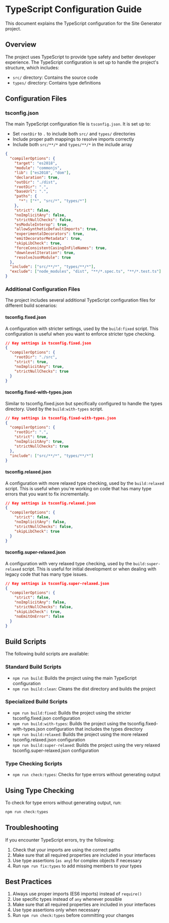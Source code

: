 # TypeScript Configuration Guide

This document explains the TypeScript configuration for the Site Generator project.

## Overview

The project uses TypeScript to provide type safety and better developer experience. The TypeScript configuration is set up to handle the project's structure, which includes:

- `src/` directory: Contains the source code
- `types/` directory: Contains type definitions

## Configuration Files

### tsconfig.json

The main TypeScript configuration file is `tsconfig.json`. It is set up to:

- Set `rootDir` to `.` to include both `src/` and `types/` directories
- Include proper path mappings to resolve imports correctly
- Include both `src/**/*` and `types/**/*` in the include array

```json
{
  "compilerOptions": {
    "target": "es2018",
    "module": "commonjs",
    "lib": ["es2018", "dom"],
    "declaration": true,
    "outDir": "./dist",
    "rootDir": ".",
    "baseUrl": ".",
    "paths": {
      "*": ["*", "src/*", "types/*"]
    },
    "strict": false,
    "noImplicitAny": false,
    "strictNullChecks": false,
    "esModuleInterop": true,
    "allowSyntheticDefaultImports": true,
    "experimentalDecorators": true,
    "emitDecoratorMetadata": true,
    "skipLibCheck": true,
    "forceConsistentCasingInFileNames": true,
    "downlevelIteration": true,
    "resolveJsonModule": true
  },
  "include": ["src/**/*", "types/**/*"],
  "exclude": ["node_modules", "dist", "**/*.spec.ts", "**/*.test.ts"]
}
```

### Additional Configuration Files

The project includes several additional TypeScript configuration files for different build scenarios:

#### tsconfig.fixed.json

A configuration with stricter settings, used by the `build:fixed` script. This configuration is useful when you want to enforce stricter type checking.

```json
// Key settings in tsconfig.fixed.json
{
  "compilerOptions": {
    "rootDir": "./src",
    "strict": true,
    "noImplicitAny": true,
    "strictNullChecks": true
  }
}
```

#### tsconfig.fixed-with-types.json

Similar to tsconfig.fixed.json but specifically configured to handle the types directory. Used by the `build:with-types` script.

```json
// Key settings in tsconfig.fixed-with-types.json
{
  "compilerOptions": {
    "rootDir": ".",
    "strict": true,
    "noImplicitAny": true,
    "strictNullChecks": true
  },
  "include": ["src/**/*", "types/**/*"]
}
```

#### tsconfig.relaxed.json

A configuration with more relaxed type checking, used by the `build:relaxed` script. This is useful when you're working on code that has many type errors that you want to fix incrementally.

```json
// Key settings in tsconfig.relaxed.json
{
  "compilerOptions": {
    "strict": false,
    "noImplicitAny": false,
    "strictNullChecks": false,
    "skipLibCheck": true
  }
}
```

#### tsconfig.super-relaxed.json

A configuration with very relaxed type checking, used by the `build:super-relaxed` script. This is useful for initial development or when dealing with legacy code that has many type issues.

```json
// Key settings in tsconfig.super-relaxed.json
{
  "compilerOptions": {
    "strict": false,
    "noImplicitAny": false,
    "strictNullChecks": false,
    "skipLibCheck": true,
    "noEmitOnError": false
  }
}
```

## Build Scripts

The following build scripts are available:

### Standard Build Scripts

- `npm run build`: Builds the project using the main TypeScript configuration
- `npm run build:clean`: Cleans the dist directory and builds the project

### Specialized Build Scripts

- `npm run build:fixed`: Builds the project using the stricter tsconfig.fixed.json configuration
- `npm run build:with-types`: Builds the project using the tsconfig.fixed-with-types.json configuration that includes the types directory
- `npm run build:relaxed`: Builds the project using the more relaxed tsconfig.relaxed.json configuration
- `npm run build:super-relaxed`: Builds the project using the very relaxed tsconfig.super-relaxed.json configuration

### Type Checking Scripts

- `npm run check:types`: Checks for type errors without generating output

## Using Type Checking

To check for type errors without generating output, run:

```bash
npm run check:types
```

## Troubleshooting

If you encounter TypeScript errors, try the following:

1. Check that your imports are using the correct paths
2. Make sure that all required properties are included in your interfaces
3. Use type assertions (`as any`) for complex objects if necessary
4. Run `npm run fix:types` to add missing members to your types

## Best Practices

1. Always use proper imports (ES6 imports) instead of `require()`
2. Use specific types instead of `any` whenever possible
3. Make sure that all required properties are included in your interfaces
4. Use type assertions only when necessary
5. Run `npm run check:types` before committing your changes
